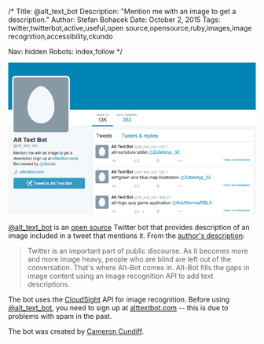 /*
Title: @alt_text_bot
Description: "Mention me with an image to get a description."
Author: Stefan Bohacek
Date: October 2, 2015
Tags: twitter,twitterbot,active,useful,open source,opensource,ruby,images,image recognition,accessibility,ckundo

Nav: hidden
Robots: index,follow
*/

[![](/content/bots/twitterbots/images/alt_text_bot.png)](https://twitter.com/alt_text_bot)

[@alt_text_bot](https://twitter.com/alt_text_bot) is an [open source](https://github.com/ckundo/alt-text-bot) Twitter bot that provides description of an image included in a tweet that mentions it. From the [author's description](https://github.com/ckundo/alt-text-bot/blob/master/README.md):

> Twitter is an important part of public discourse. As it becomes more and more image heavy, people who are blind are left out of the conversation. That's where Alt-Bot comes in. Alt-Bot fills the gaps in image content using an image recognition API to add text descriptions.

The bot uses the [CloudSight](http://cloudsightapi.com/) API for image recognition. Before using [@alt_text_bot](https://twitter.com/alt_text_bot), you need to sign up at [alttextbot.com](http://alttextbot.com) -- this is due to problems with spam in the past.

The bot was created by [Cameron Cundiff](https://twitter.com/ckundo).
